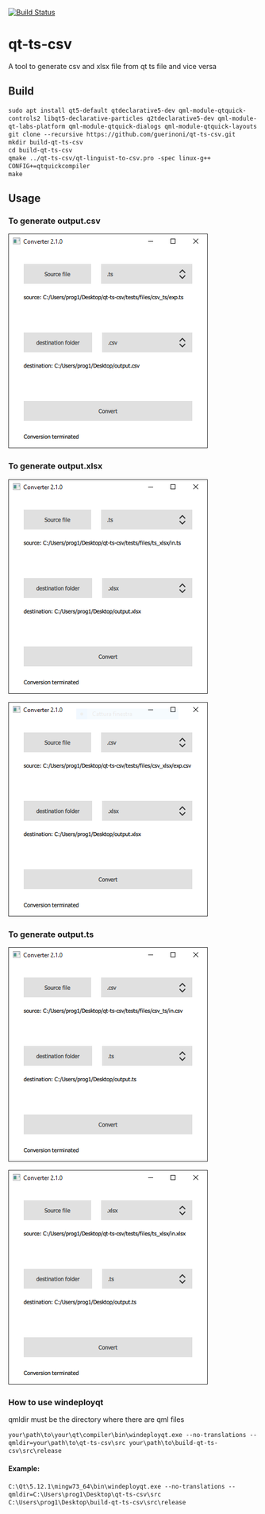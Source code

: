 [![Build Status](https://travis-ci.org/guerinoni/qt-ts-csv.svg?branch=master)](https://travis-ci.org/guerinoni/qt-ts-csv)

# qt-ts-csv
A tool to generate csv and xlsx file from qt ts file and vice versa

## Build
~~~
sudo apt install qt5-default qtdeclarative5-dev qml-module-qtquick-controls2 libqt5-declarative-particles q2tdeclarative5-dev qml-module-qt-labs-platform qml-module-qtquick-dialogs qml-module-qtquick-layouts
git clone --recursive https://github.com/guerinoni/qt-ts-csv.git
mkdir build-qt-ts-csv
cd build-qt-ts-csv
qmake ../qt-ts-csv/qt-linguist-to-csv.pro -spec linux-g++ CONFIG+=qtquickcompiler
make
~~~

## Usage

### To generate output.csv  
![example conversion ts -> csv](./doc/ts2csv.png)  

### To generate output.xlsx  
![example conversion ts -> xlsx](./doc/ts2xlsx.png)  

![example conversion csv -> xlsx](./doc/csv2xlsx.png)

### To generate output.ts  
![example conversion csv -> ts](./doc/csv2ts.png)  

![example conversion xlsx -> ts](./doc/xlsx2ts.png)


### How to use windeployqt  

qmldir must be the directory where there are qml files
```
your\path\to\your\qt\compiler\bin\windeployqt.exe --no-translations --qmldir=your\path\to\qt-ts-csv\src your\path\to\build-qt-ts-csv\src\release  
```
#### Example:  
```
C:\Qt\5.12.1\mingw73_64\bin\windeployqt.exe --no-translations --qmldir=C:\Users\prog1\Desktop\qt-ts-csv\src C:\Users\prog1\Desktop\build-qt-ts-csv\src\release  
```
